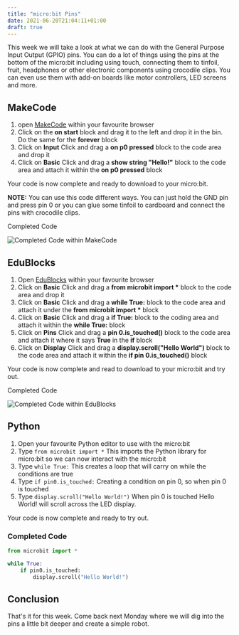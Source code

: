 ```yaml
---
title: "micro:bit Pins"
date: 2021-06-20T21:04:11+01:00
draft: true
---
```


This week we will take a look at what we can do with the General Purpose Input Output (GPIO) pins. You can do a lot of things using the pins at the bottom of the micro:bit including using touch, connecting them to tinfoil, fruit, headphones or other electronic components using crocodile clips. You can even use them with add-on boards like motor controllers, LED screens and more.

<!--more-->

## MakeCode

1. open [MakeCode](https://makecode.microbit.org/#editor) within your favourite browser
2. Click on the **on start** block and drag it to the left and drop it in the bin. Do the same for the **forever** block
3. Click on **Input** Click and drag a **on p0 pressed** block to the code area and drop it
4. Click on **Basic** Click and drag a **show string "Hello!"** block to the code area and attach it within the **on p0 pressed** block


Your code is now complete and ready to download to your micro:bit.

**NOTE:** You can use this code different ways. You can just hold the GND pin and press pin 0 or you can glue some tinfoil to cardboard and connect the pins with crocodile clips.

Completed Code

![Completed Code within MakeCode](/Pins01.png)

## EduBlocks

1. Open [EduBlocks](app.edublocks.org) within your favourite browser
2. Click on **Basic** Click and drag a **from microbit import \*** block to the code area and drop it
3. Click on **Basic** Click and drag a **while True:** block to the code area and attach it under the **from microbit import \*** block
4. Click on **Basic** Click and drag a **if True:** block to the coding area and attach it within the **while True:** block
5. Click on **Pins** Click and drag a **pin 0.is_touched()** block to the code area and attach it where it says **True** in the **if** block
6. Click on **Display** Click and drag a **display.scroll("Hello World")** block to the code area and attach it within the **if pin 0.is_touched()** block

Your code is now complete and read to download to your micro:bit and try out.

Completed Code

![Completed Code within EduBlocks](/Pins02.png)

## Python

1. Open your favourite Python editor to use with the micro:bit
2. Type ```from microbit import *``` This imports the Python library for micro:bit so we can now interact with the micro:bit
3. Type ```while True:``` This creates a loop that will carry on while the conditions are true
4. Type ```if pin0.is_touched:``` Creating a condition on pin 0, so when pin 0 is touched
5. Type ```display.scroll("Hello World!")``` When pin 0 is touched Hello World! will scroll across the LED display.

Your code is now complete and ready to try out.

### Completed Code

```py
from microbit import *

while True:
    if pin0.is_touched:
        display.scroll("Hello World!")
```

## Conclusion

That's it for this week. Come back next Monday where we will dig into the pins a little bit deeper and create a simple robot.